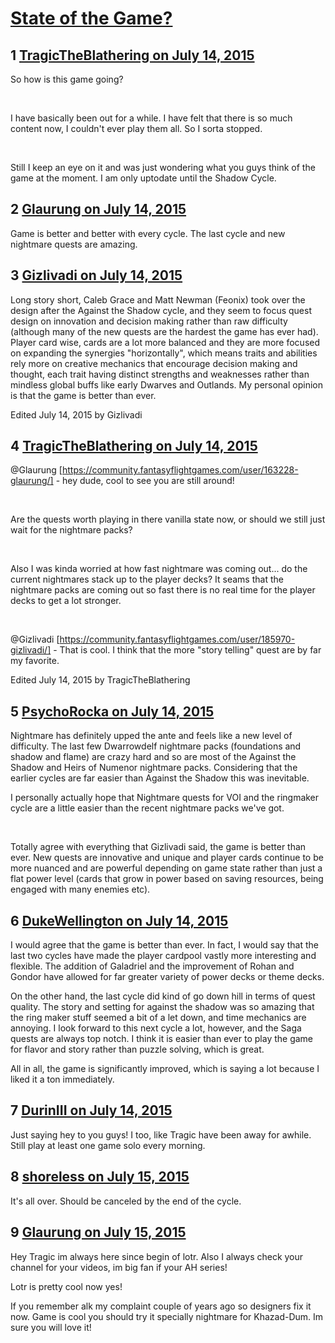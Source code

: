 # [State of the Game?](https://community.fantasyflightgames.com/topic/182462-state-of-the-game/)

## 1 [TragicTheBlathering on July 14, 2015](https://community.fantasyflightgames.com/topic/182462-state-of-the-game/?do=findComment&comment=1691563)

So how is this game going?

 

I have basically been out for a while. I have felt that there is so much content now, I couldn't ever play them all. So I sorta stopped.

 

Still I keep an eye on it and was just wondering what you guys think of the game at the moment. I am only uptodate until the Shadow Cycle.

## 2 [Glaurung on July 14, 2015](https://community.fantasyflightgames.com/topic/182462-state-of-the-game/?do=findComment&comment=1691571)

Game is better and better with every cycle. The last cycle and new nightmare quests are amazing.

## 3 [Gizlivadi on July 14, 2015](https://community.fantasyflightgames.com/topic/182462-state-of-the-game/?do=findComment&comment=1691582)

Long story short, Caleb Grace and Matt Newman (Feonix) took over the design after the Against the Shadow cycle, and they seem to focus quest design on innovation and decision making rather than raw difficulty (although many of the new quests are the hardest the game has ever had). Player card wise, cards are a lot more balanced and they are more focused on expanding the synergies "horizontally", which means traits and abilities rely more on creative mechanics that encourage decision making and thought, each trait having distinct strengths and weaknesses rather than mindless global buffs like early Dwarves and Outlands. My personal opinion is that the game is better than ever.

Edited July 14, 2015 by Gizlivadi

## 4 [TragicTheBlathering on July 14, 2015](https://community.fantasyflightgames.com/topic/182462-state-of-the-game/?do=findComment&comment=1691584)

@Glaurung [https://community.fantasyflightgames.com/user/163228-glaurung/] - hey dude, cool to see you are still around!

 

Are the quests worth playing in there vanilla state now, or should we still just wait for the nightmare packs?

 

Also I was kinda worried at how fast nightmare was coming out... do the current nightmares stack up to the player decks? It seams that the nightmare packs are coming out so fast there is no real time for the player decks to get a lot stronger.

 

@Gizlivadi [https://community.fantasyflightgames.com/user/185970-gizlivadi/] - That is cool. I think that the more "story telling" quest are by far my favorite.

Edited July 14, 2015 by TragicTheBlathering

## 5 [PsychoRocka on July 14, 2015](https://community.fantasyflightgames.com/topic/182462-state-of-the-game/?do=findComment&comment=1691605)

Nightmare has definitely upped the ante and feels like a new level of difficulty. The last few Dwarrowdelf nightmare packs (foundations and shadow and flame) are crazy hard and so are most of the Against the Shadow and Heirs of Numenor nightmare packs. Considering that the earlier cycles are far easier than Against the Shadow this was inevitable.

I personally actually hope that Nightmare quests for VOI and the ringmaker cycle are a little easier than the recent nightmare packs we've got. 

 

Totally agree with everything that Gizlivadi said, the game is better than ever. New quests are innovative and unique and player cards continue to be more nuanced and are powerful depending on game state rather than just a flat power level (cards that grow in power based on saving resources, being engaged with many enemies etc). 

## 6 [DukeWellington on July 14, 2015](https://community.fantasyflightgames.com/topic/182462-state-of-the-game/?do=findComment&comment=1691788)

I would agree that the game is better than ever. In fact, I would say that the last two cycles have made the player cardpool vastly more interesting and flexible. The addition of Galadriel and the improvement of Rohan and Gondor have allowed for far greater variety of power decks or theme decks.

On the other hand, the last cycle did kind of go down hill in terms of quest quality. The story and setting for against the shadow was so amazing that the ring maker stuff seemed a bit of a let down, and time mechanics are annoying. I look forward to this next cycle a lot, however, and the Saga quests are always top notch. I think it is easier than ever to play the game for flavor and story rather than puzzle solving, which is great.

All in all, the game is significantly improved, which is saying a lot because I liked it a ton immediately.

## 7 [DurinIII on July 14, 2015](https://community.fantasyflightgames.com/topic/182462-state-of-the-game/?do=findComment&comment=1692082)

Just saying hey to you guys! I too, like Tragic have been away for awhile. Still play at least one game solo every morning.

## 8 [shoreless on July 15, 2015](https://community.fantasyflightgames.com/topic/182462-state-of-the-game/?do=findComment&comment=1692664)

It's all over. Should be canceled by the end of the cycle.

## 9 [Glaurung on July 15, 2015](https://community.fantasyflightgames.com/topic/182462-state-of-the-game/?do=findComment&comment=1692792)

Hey Tragic im always here since begin of lotr. Also I always check your channel for your videos, im big fan if your AH series!

Lotr is pretty cool now yes!

If you remember alk my complaint couple of years ago so designers fix it now. Game is cool you should try it specially nightmare for Khazad-Dum. Im sure you will love it!

